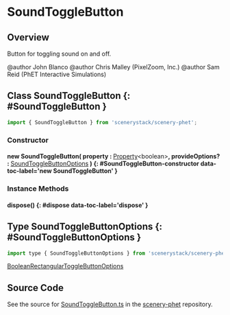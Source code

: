 # SoundToggleButton

## Overview

Button for toggling sound on and off.

@author John Blanco
@author Chris Malley (PixelZoom, Inc.)
@author Sam Reid (PhET Interactive Simulations)

## Class SoundToggleButton {: #SoundToggleButton }


```js
import { SoundToggleButton } from 'scenerystack/scenery-phet';
```
### Constructor

#### new SoundToggleButton( property : <span style="font-weight: 400;">[Property](../axon/Property.md)&lt;<span style="color: hsla(calc(var(--md-hue) + 180deg),80%,40%,1);">boolean</span>&gt;</span>, provideOptions? : <span style="font-weight: 400;">[SoundToggleButtonOptions](../scenery-phet/SoundToggleButton.md#SoundToggleButtonOptions)</span> ) {: #SoundToggleButton-constructor data-toc-label='new SoundToggleButton' }

### Instance Methods

#### dispose() {: #dispose data-toc-label='dispose' }



## Type SoundToggleButtonOptions {: #SoundToggleButtonOptions }


```js
import type { SoundToggleButtonOptions } from 'scenerystack/scenery-phet';
```


[BooleanRectangularToggleButtonOptions](../sun/BooleanRectangularToggleButton.md#BooleanRectangularToggleButtonOptions)



## Source Code

See the source for [SoundToggleButton.ts](https://github.com/phetsims/scenery-phet/blob/main/js/buttons/SoundToggleButton.ts) in the [scenery-phet](https://github.com/phetsims/scenery-phet) repository.
